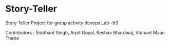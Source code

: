 # Story-Teller
Story Teller Project for group activity devops Lab -b3

Contributors :
Siddhant Singh,
Arpit Goyal,
Keshav Bhardwaj,
Vidhant Maan Thapa

